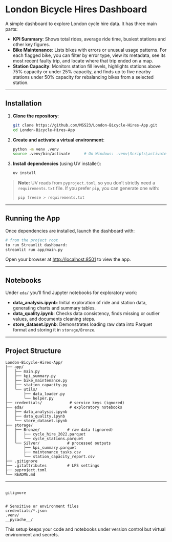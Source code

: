 # London Bicycle Hires Dashboard

A simple dashboard to explore London cycle hire data. It has three main parts:

* **KPI Summary**: Shows total rides, average ride time, busiest stations and other key figures.
* **Bike Maintenance**: Lists bikes with errors or unusual usage patterns. For each flagged bike, you can filter by error type, view its metadata, see its most recent faulty trip, and locate where that trip ended on a map.
* **Station Capacity**: Monitors station fill levels, highlights stations above 75% capacity or under 25% capacity, and finds up to five nearby stations under 50% capacity for rebalancing bikes from a selected station.

---

## Installation

1. **Clone the repository**:

   ```bash
   git clone https://github.com/MSS23/London-Bicycle-Hires-App.git
   cd London-Bicycle-Hires-App
   ```
2. **Create and activate a virtual environment**:

   ```bash
   python -m venv .venv
   source .venv/bin/activate      # On Windows: .venv\Scripts\activate
   ```
3. **Install dependencies** (using UV installer):

   ```bash
   uv install
   ```

> **Note:** UV reads from `pyproject.toml`, so you don’t strictly need a `requirements.txt` file. If you prefer `pip`, you can generate one with:
>
> ```bash
> pip freeze > requirements.txt
> ```

---

## Running the App

Once dependencies are installed, launch the dashboard with:

```bash
# from the project root
to run Streamlit dashboard:
streamlit run app/main.py
```

Open your browser at [http://localhost:8501](http://localhost:8501) to view the app.

---

## Notebooks

Under `eda/` you’ll find Jupyter notebooks for exploratory work:

* **data\_analysis.ipynb**: Initial exploration of ride and station data, generating charts and summary tables.
* **data\_quality.ipynb**: Checks data consistency, finds missing or outlier values, and documents cleaning steps.
* **store\_dataset.ipynb**: Demonstrates loading raw data into Parquet format and storing it in `storage/Bronze`.

---

## Project Structure

```
London-Bicycle-Hires-App/
├── app/
│   ├── main.py
│   ├── kpi_summary.py
│   ├── bike_maintenance.py
│   ├── station_capacity.py
│   └── utils/
│       ├── data_loader.py
│       └── helper.py
├── credentials/            # service keys (ignored)
├── eda/                    # exploratory notebooks
│   ├── data_analysis.ipynb
│   ├── data_quality.ipynb
│   └── store_dataset.ipynb
├── storage/
│   ├── Bronze/            # raw data (ignored)
│   │   ├── cycle_hire_2022.parquet
│   │   └── cycle_stations.parquet
│   └── Silver/            # processed outputs
│       ├── kpi_summary.parquet
│       ├── maintenance_tasks.csv
│       └── station_capacity_report.csv
├── .gitignore
├── .gitattributes         # LFS settings
├── pyproject.toml
└── README.md

```

---

```

gitignore


# Sensitive or environment files
credentials/*.json
.venv/
__pycache__/
````

This setup keeps your code and notebooks under version control but virtual environment and secrets.
